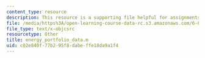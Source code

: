```yaml
---
content_type: resource
description: This resource is a supporting file helpful for assignments.
file: /media/https%3A/open-learning-course-data-rc.s3.amazonaws.com/6-079-introduction-to-convex-optimization-fall-2009/c02e840f77b295f8dabeffe18da9a1f4_energy_portfolio_data.m
file_type: text/x-objcsrc
resourcetype: Other
title: energy_portfolio_data.m
uid: c02e840f-77b2-95f8-dabe-ffe18da9a1f4
---
```

